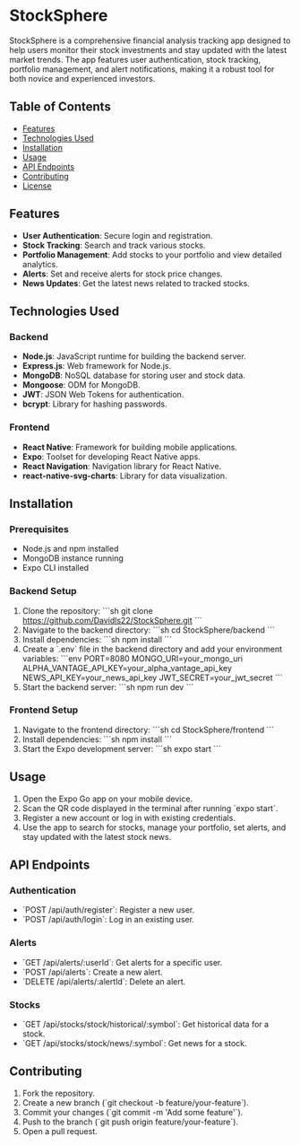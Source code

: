 
# StockSphere

StockSphere is a comprehensive financial analysis tracking app designed to help users monitor their stock investments and stay updated with the latest market trends. The app features user authentication, stock tracking, portfolio management, and alert notifications, making it a robust tool for both novice and experienced investors.

## Table of Contents
- [Features](#features)
- [Technologies Used](#technologies-used)
- [Installation](#installation)
- [Usage](#usage)
- [API Endpoints](#api-endpoints)
- [Contributing](#contributing)
- [License](#license)

## Features
- **User Authentication**: Secure login and registration.
- **Stock Tracking**: Search and track various stocks.
- **Portfolio Management**: Add stocks to your portfolio and view detailed analytics.
- **Alerts**: Set and receive alerts for stock price changes.
- **News Updates**: Get the latest news related to tracked stocks.

## Technologies Used
### Backend
- **Node.js**: JavaScript runtime for building the backend server.
- **Express.js**: Web framework for Node.js.
- **MongoDB**: NoSQL database for storing user and stock data.
- **Mongoose**: ODM for MongoDB.
- **JWT**: JSON Web Tokens for authentication.
- **bcrypt**: Library for hashing passwords.

### Frontend
- **React Native**: Framework for building mobile applications.
- **Expo**: Toolset for developing React Native apps.
- **React Navigation**: Navigation library for React Native.
- **react-native-svg-charts**: Library for data visualization.

## Installation
### Prerequisites
- Node.js and npm installed
- MongoDB instance running
- Expo CLI installed

### Backend Setup
1. Clone the repository:
   \`\`\`sh
   git clone https://github.com/Davidls22/StockSphere.git
   \`\`\`
2. Navigate to the backend directory:
   \`\`\`sh
   cd StockSphere/backend
   \`\`\`
3. Install dependencies:
   \`\`\`sh
   npm install
   \`\`\`
4. Create a \`.env\` file in the backend directory and add your environment variables:
   \`\`\`env
   PORT=8080
   MONGO_URI=your_mongo_uri
   ALPHA_VANTAGE_API_KEY=your_alpha_vantage_api_key
   NEWS_API_KEY=your_news_api_key
   JWT_SECRET=your_jwt_secret
   \`\`\`
5. Start the backend server:
   \`\`\`sh
   npm run dev
   \`\`\`

### Frontend Setup
1. Navigate to the frontend directory:
   \`\`\`sh
   cd StockSphere/frontend
   \`\`\`
2. Install dependencies:
   \`\`\`sh
   npm install
   \`\`\`
3. Start the Expo development server:
   \`\`\`sh
   expo start
   \`\`\`

## Usage
1. Open the Expo Go app on your mobile device.
2. Scan the QR code displayed in the terminal after running \`expo start\`.
3. Register a new account or log in with existing credentials.
4. Use the app to search for stocks, manage your portfolio, set alerts, and stay updated with the latest stock news.

## API Endpoints
### Authentication
- \`POST /api/auth/register\`: Register a new user.
- \`POST /api/auth/login\`: Log in an existing user.

### Alerts
- \`GET /api/alerts/:userId\`: Get alerts for a specific user.
- \`POST /api/alerts\`: Create a new alert.
- \`DELETE /api/alerts/:alertId\`: Delete an alert.

### Stocks
- \`GET /api/stocks/stock/historical/:symbol\`: Get historical data for a stock.
- \`GET /api/stocks/stock/news/:symbol\`: Get news for a stock.

## Contributing
1. Fork the repository.
2. Create a new branch (\`git checkout -b feature/your-feature\`).
3. Commit your changes (\`git commit -m 'Add some feature'\`).
4. Push to the branch (\`git push origin feature/your-feature\`).
5. Open a pull request.
